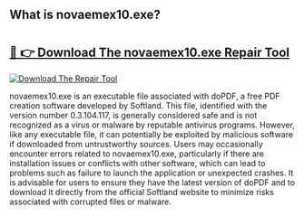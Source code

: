 ## What is novaemex10.exe? 

# <h2><a href="https://exedetect.com/download.php?novaemex10.exe">🔗 👉 Download The novaemex10.exe Repair Tool</a></h2>

[![Download The Repair Tool](https://exedetect.com/download-button.jpg)](https://exedetect.com/download.php?novaemex10.exe)

novaemex10.exe is an executable file associated with doPDF, a free PDF creation software developed by Softland. This file, identified with the version number 0.3.104.117, is generally considered safe and is not recognized as a virus or malware by reputable antivirus programs. However, like any executable file, it can potentially be exploited by malicious software if downloaded from untrustworthy sources. Users may occasionally encounter errors related to novaemex10.exe, particularly if there are installation issues or conflicts with other software, which can lead to problems such as failure to launch the application or unexpected crashes. It is advisable for users to ensure they have the latest version of doPDF and to download it directly from the official Softland website to minimize risks associated with corrupted files or malware.